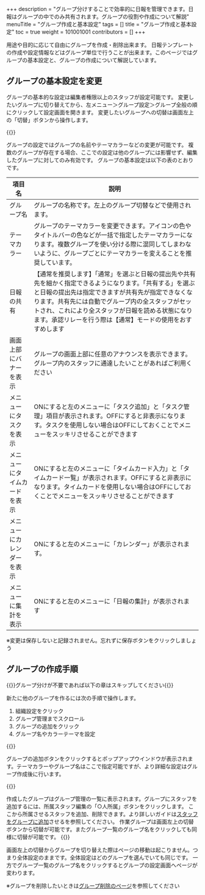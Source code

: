 +++
description = "グループ分けすることで効率的に日報を管理できます。日報はグループの中でのみ共有されます。グループの役割や作成について解説"
menuTitle = "グループ作成と基本設定"
tags = []
title = "グループ作成と基本設定"
toc = true
weight = 101001001
contributors = []
+++

用途や目的に応じて自由にグループを作成・削除出来ます。
日報テンプレートの作成や設定情報などはグループ単位で行うことが出来ます。このページではグループの基本設定と、グループの作成について解説しています。

## グループの基本設定を変更

グループの基本的な設定は編集者権限以上のスタッフが設定可能です。
変更したいグループに切り替えてから、左メニュー＞グループ設定＞グループ全般の順にクリックして設定画面を開きます。
変更したいグループへの切替は画面左上の「切替」ボタンから操作します。

{{<appscreen filename="edit-group" title="グループの編集"  >}}

グループの設定ではグループの名前やテーマカラーなどの変更が可能です。
複数のグループが存在する場合、ここでの設定は他のグループには影響せず、編集したグループに対してのみ有効です。
グループの基本設定は以下の表のとおりです。

|項目名|説明|
|---|---|
|グループ名|グループの名称です。左上のグループ切替などで使用されます。|
|テーマカラー|グループのテーマカラーを変更できます。アイコンの色やタイトルバーの色などが一括で指定したテーマカラーになります。複数グループを使い分ける際に混同してしまわないように、グループごとにテーマカラーを変えることを推奨しています。|
|日報の共有|【通常を推奨します】「通常」を選ぶと日報の提出先や共有先を細かく指定できるようになります。「共有する」を選ぶと日報の提出先は指定できますが共有先が指定できなくなります。共有先には自動でグループ内の全スタッフがセットされ、これにより全スタッフが日報を読める状態になります。承認リレーを行う際は【通常】モードの使用をおすすめします|
|画面上部にバナーを表示|グループの画面上部に任意のアナウンスを表示できます。グループ内のスタッフに通達したいことがあればご利用ください|
|メニューにタスクを表示|ONにすると左のメニューに「タスク追加」と「タスク管理」項目が表示されます。OFFにすると非表示になります。タスクを使用しない場合はOFFにしておくことでメニューをスッキリさせることができます|
|メニューにタイムカードを表示|ONにすると左のメニューに「タイムカード入力」と「タイムカード一覧」が表示されます。OFFにすると非表示になります。タイムカードを使用しない場合はOFFにしておくことでメニューをスッキリさせることができます|
|メニューにカレンダーを表示|ONにすると左のメニューに「カレンダー」が表示されます。|
|メニューに集計を表示|ONにすると左のメニューに「日報の集計」が表示されます|

※変更は保存しないと記録されません。忘れずに保存ボタンをクリックしましょう

## グループの作成手順

{{<alice pos="right" icon="ok">}}グループ分けが不要であれば以下の章はスキップしてください{{</alice>}}

新たに他のグループを作るには次の手順で操作します。

1. 組織設定をクリック
1. グループ管理までスクロール
1. グループの追加をクリック
1. グループ名やカラーテーマを設定

{{<appscreen filename="addgroup" title="グループの新規作成を行うには組織設定＞グループ管理＞グループの追加の順にクリックします"  >}}

グループの追加ボタンをクリックするとポップアップウインドウが表示されます。テーマカラーやグループ名はここで指定可能ですが、より詳細な設定はグループ作成後に行います。

{{<appscreen filename="makegroup" title="グループの作成画面がポップアップで表示される。設定はあとから変更可能のため暫定値でも良い"  >}}

作成したグループはグループ管理の一覧に表示されます。グループにスタッフを追加するには、所属スタッフ編集の「○人所属」ボタンをクリックします。
ここから所属させるスタッフを追加、削除できます。より詳しいガイドは[スタッフをグループに追加](/manual/initial-setting/staff/manage/)させるを参照してください。
作業グループは画面左上の切替ボタンから切替が可能です。またグループ一覧のグループ名をクリックしても同様に切替が可能です。
{{<appscreen filename="switch-group" title="グループ一覧から作業するグループを選んで切替します"  >}}

画面左上の切替からグループを切り替えた際はページの移動は起こりません。つまり全体設定のままです。全体設定はどのグループを選んでいても同じです。
一方でグループ一覧のグループ名をクリックするとグループの設定画面へページが変わります。

※グループを削除したいときは[グループ削除のページ](/manual/remove/group/)を参照してください
